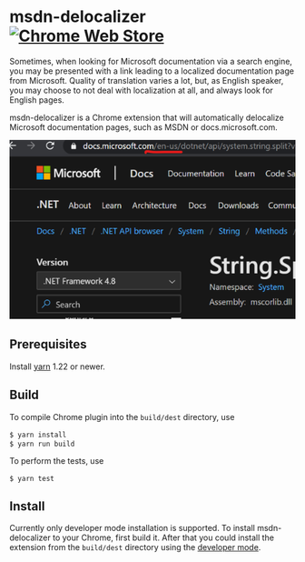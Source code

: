 msdn-delocalizer [![Chrome Web Store][badge-chrome-web-store]][chrome-web-store]
================
Sometimes, when looking for Microsoft documentation via a search engine, you
may be presented with a link leading to a localized documentation page from
Microsoft. Quality of translation varies a lot, but, as English speaker, you
may choose to not deal with localization at all, and always look for English
pages.

msdn-delocalizer is a Chrome extension that will automatically delocalize
Microsoft documentation pages, such as MSDN or docs.microsoft.com.

![Screenshot required by Chrome Web Store][screenshot]

Prerequisites
-------------
Install [yarn][] 1.22 or newer.

Build
-----
To compile Chrome plugin into the `build/dest` directory, use

```console
$ yarn install
$ yarn run build
```

To perform the tests, use

```console
$ yarn test
```

Install
-------
Currently only developer mode installation is supported. To install
msdn-delocalizer to your Chrome, first build it. After that you could install
the extension from the `build/dest` directory using the
[developer mode][chrome-dev-mode].

[badge-chrome-web-store]: https://img.shields.io/chrome-web-store/v/oakieneemalliefelmegebjjagnjgpbm
[chrome-dev-mode]: https://developer.chrome.com/extensions/getstarted#unpacked
[chrome-web-store]: https://chrome.google.com/webstore/detail/msdn-delocalizer/oakieneemalliefelmegebjjagnjgpbm
[screenshot]: docs/screenshot.png
[yarn]: https://classic.yarnpkg.com/
